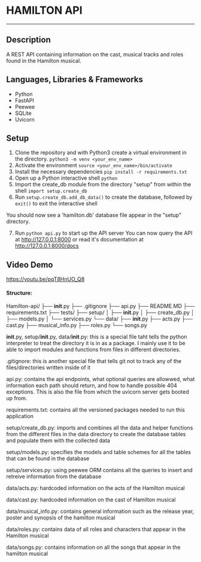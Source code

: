 # HAMILTON API
---


## Description
A REST API containing information on the cast, musical tracks and roles found in the Hamilton musical.

## Languages, Libraries & Frameworks
* Python
* FastAPI
* Peewee
* SQLite
* Uvicorn


## Setup
1. Clone the repository and with Python3 create a virtual environment in the directory. `python3 -m venv <your_env_name>`
2. Activate the environment `source <your_env_name>/bin/activate`
3. Install the necessary dependencies `pip install -r requirements.txt`
4. Open up a Python interactive shell `python`
5. Import the create_db module from the directory "setup" from within the shell `import setup.create_db`
6. Run `setup.create_db.add_db_data()` to create the database, followed by `exit()` to exit the interactive shell

You should now see a 'hamilton.db' database file appear in the "setup" directory. 

7. Run `python api.py` to start up the API server
You can now query the API at http://127.0.0.1:8000
or read it's documentation at http://127.0.0.1:8000/docs


## Video Demo 
https://youtu.be/pqT8HnUO_Q8


#### Structure:
Hamilton-api/
├── __init__.py
├── .gitignore
├── api.py
├── README.MD
├── requirements.txt
├── tests/
├── setup/
│   ├── __init__.py
│   ├── create_db.py
│   ├── models.py
│   └── services.py
└── data/
    ├── __init__.py
    ├── acts.py
    ├── cast.py
    ├── musical_info.py
    ├── roles.py
    └── songs.py

__init__.py, setup/__init__.py, data/__init__.py:
this is a special file taht tells the python interpreter to treat the directory it is in as a package. I mainly use it to be able to import modules and functions from files in different directories.

.gitignore:
this is another special file that tells git not to track any of the files/directories written inside of it

api.py:
contains the api endpoints, what optional queries are allowwed, what information each path should return, and how to handle possible 404 exceptions. This is also the file from which the uvicorn server gets booted up from.

requirements.txt:
contains all the versioned packages needed to run this  application

setup/create_db.py:
imports and combines all the data and helper functions from the different files in the data directory to create the database tables and populate them with the collected data

setup/models.py:
specifies the models and table schemes for all the tables that can be found in the database

setup/services.py:
using peewee ORM contains all the queries to insert and retreive information from the database

data/acts.py:
hardcoded information on the acts of the Hamilton musical

data/cast.py:
hardcoded information on the cast of Hamilton musical

data/musical_info.py:
contains general information such as the release year, poster and synopsis of the hamilton musical

data/roles.py:
contains data of all roles and characters that appear in the Hamilton musical

data/songs.py:
contains information on all the songs that appear in the hamilton musical